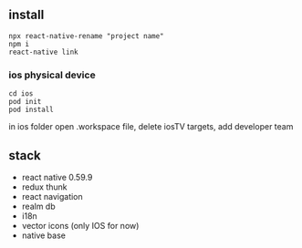 ## install

```
npx react-native-rename "project name"
npm i
react-native link
```

### ios physical device

```
cd ios
pod init
pod install
```

in ios folder open .workspace file, delete iosTV targets, add developer team

## stack

- react native 0.59.9
- redux thunk
- react navigation
- realm db
- i18n
- vector icons (only IOS for now)
- native base
